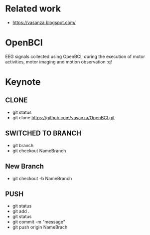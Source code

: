 # Related work
- https://vasanza.blogspot.com/

# OpenBCI
EEG signals collected using OpenBCI, during the execution of motor activities, motor imaging and motion observation :q!

# Keynote
## CLONE
- git status
- git clone https://github.com/vasanza/OpenBCI.git

## SWITCHED TO BRANCH
- git branch
- git checkout NameBranch

## New Branch
- git checkout -b NameBranch

## PUSH
- git status
- git add .
- git status
- git commit -m "message"
- git push origin NameBrach
